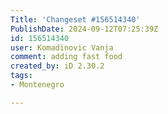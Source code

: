 ```yaml
---
Title: 'Changeset #156514340'
PublishDate: 2024-09-12T07:25:39Z
id: 156514340
user: Komadinovic Vanja
comment: adding fast food
created_by: iD 2.30.2
tags:
- Montenegro

---
```

